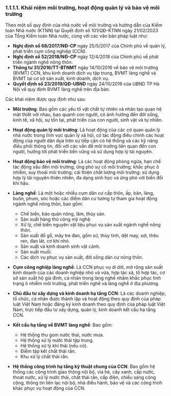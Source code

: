 ### 1.1.1.1. Khái niệm môi trường, hoạt động quản lý và bảo vệ môi trường

Theo một số quy định của nhà nước về môi trường và hướng dẫn của Kiểm toán Nhà nước (KTNN) tại Quyết định số 101/QĐ-KTNN ngày 21/02/2023 của Tổng Kiểm toán Nhà nước, cùng với các văn bản pháp luật như:

- **Nghị định số 68/2017/NĐ-CP** ngày 25/5/2017 của Chính phủ về quản lý, phát triển cụm công nghiệp (CCN).
- **Nghị định số 52/2018/NĐ-CP** ngày 12/4/2018 của Chính phủ về phát triển ngành nghề nông thôn.
- **Thông tư 31/2016/TT-BTNMT** ngày 14/10/2016 về bảo vệ môi trường (BVMT) CCN, khu kinh doanh dịch vụ tập trung, BVMT làng nghề và BVMT tại cơ sở sản xuất, kinh doanh, dịch vụ.
- **Quyết định số 23/2019/QĐ-UBND** ngày 24/10/2019 của UBND TP Hà Nội về quy định BVMT làng nghề trên địa bàn.

Các khái niệm được quy định như sau:

- **Môi trường**: Bao gồm các yếu tố vật chất tự nhiên và nhân tạo quan hệ mật thiết với nhau, bao quanh con người, có ảnh hưởng đến đời sống, kinh tế, xã hội, sự tồn tại, phát triển của con người, sinh vật và tự nhiên.

- **Hoạt động quản lý môi trường**: Là hoạt động của các cơ quan quản lý nhà nước trong lĩnh vực quản lý xã hội, có tác động điều chỉnh các hoạt động của người dân dựa trên sự tiếp cận có hệ thống và các kỹ năng điều phối thông tin, đối với các vấn đề môi trường liên quan đến con người, hướng tới phát triển bền vững và sử dụng hợp lý tài nguyên.

- **Hoạt động bảo vệ môi trường**: Là các hoạt động phòng ngừa, hạn chế tác động xấu đến môi trường; ứng phó sự cố môi trường; khắc phục ô nhiễm, suy thoái môi trường; cải thiện chất lượng môi trường; sử dụng hợp lý tài nguyên thiên nhiên, đa dạng sinh học và ứng phó với biến đổi khí hậu.

- **Làng nghề**: Là một hoặc nhiều cụm dân cư cấp thôn, ấp, bản, làng, buôn, phum, sóc hoặc các điểm dân cư tương tự tham gia hoạt động ngành nghề nông thôn, bao gồm:
  - Chế biến, bảo quản nông, lâm, thủy sản.
  - Sản xuất hàng thủ công mỹ nghệ.
  - Xử lý, chế biến nguyên vật liệu phục vụ sản xuất ngành nghề nông thôn.
  - Sản xuất đồ gỗ, mây tre đan, gốm sứ, thủy tinh, dệt may, sợi, thêu ren, đan lát, cơ khí nhỏ.
  - Sản xuất và kinh doanh sinh vật cảnh.
  - Sản xuất muối.
  - Các dịch vụ phục vụ sản xuất, đời sống dân cư nông thôn.

- **Cụm công nghiệp làng nghề**: Là CCN phục vụ di dời, mở rộng sản xuất kinh doanh của các doanh nghiệp nhỏ và vừa, hợp tác xã, tổ hợp tác, cơ sở sản xuất hộ gia đình, cá nhân trong làng nghề nhằm khắc phục tình trạng ô nhiễm môi trường, phát triển nghề và làng nghề ở địa phương.

- **Chủ đầu tư xây dựng và kinh doanh hạ tầng CCN**: Là các doanh nghiệp, tổ chức, cá nhân được thành lập và hoạt động theo quy định của pháp luật Việt Nam hoặc đăng ký kinh doanh theo quy định của pháp luật Việt Nam, trực tiếp đầu tư xây dựng, quản lý, kinh doanh kết cấu hạ tầng CCN.

- **Kết cấu hạ tầng về BVMT làng nghề**: Bao gồm:
  - Hệ thống thu gom nước thải, nước mưa.
  - Hệ thống xử lý nước thải tập trung.
  - Hệ thống xử lý khí thải (nếu có).
  - Điểm tập kết chất thải rắn.
  - Khu xử lý chất thải rắn.

- **Hệ thống công trình hạ tầng kỹ thuật chung của CCN**: Bao gồm hệ thống các công trình giao thông nội bộ, vỉa hè, cây xanh, cấp nước, thoát nước, xử lý nước thải, chất thải rắn, cấp điện, chiếu sáng công cộng, thông tin liên lạc nội bộ, nhà điều hành, bảo vệ và các công trình khác phục vụ hoạt động của CCN.